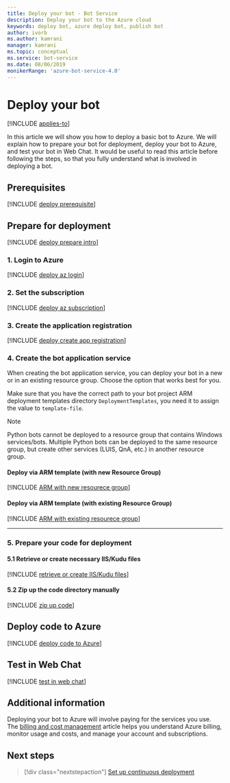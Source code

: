 ```yaml
---
title: Deploy your bot - Bot Service
description: Deploy your bot to the Azure cloud
keywords: deploy bot, azure deploy bot, publish bot
author: ivorb
ms.author: kamrani
manager: kamrani
ms.topic: conceptual
ms.service: bot-service
ms.date: 08/06/2019
monikerRange: 'azure-bot-service-4.0'
---
```


# Deploy your bot

[!INCLUDE [applies-to](./includes/applies-to.md)]

In this article we will show you how to deploy a basic bot to Azure. We will explain how to prepare your bot for deployment, deploy your bot to Azure, and test your bot in Web Chat. It would be useful to read this article before following the steps, so that you fully understand what is involved in deploying a bot.

## Prerequisites
[!INCLUDE [deploy prerequisite](~/includes/deploy/snippet-prerequisite.md)]
<!-- - A subscription to [Microsoft Azure](https://azure.microsoft.com/free/)
- A C#, JavaScript, or TypeScript bot that you have developed on your local machine
- Latest version of the [Azure CLI](https://docs.microsoft.com/cli/azure/?view=azure-cli-latest)
- Familiarity with [Azure CLI and ARM templates](https://docs.microsoft.com/azure/azure-resource-manager/resource-group-overview) -->

## Prepare for deployment
[!INCLUDE [deploy prepare intro](~/includes/deploy/snippet-prepare-deploy-intro.md)]
<!-- When you create a bot using [Visual Studio template](https://docs.microsoft.com/azure/bot-service/dotnet/bot-builder-dotnet-sdk-quickstart?view=azure-bot-service-4.0) or [Yeoman template](https://docs.microsoft.com/azure/bot-service/javascript/bot-builder-javascript-quickstart?view=azure-bot-service-4.0), the source code generated contains a `deploymentTemplates` folder with ARM templates. The deployment process documented here uses the ARM template to provision required resources for the bot in Azure by using the Azure CLI.

> [!NOTE]
> With the release of Bot Framework SDK 4.3, we have _deprecated_ the use of .bot file in favor of appsettings.json or .env file for managing resources. For information on migrating settings from the .bot file to appsettings.json or .env file, see [managing bot resources](v4sdk/bot-file-basics.md). -->


### 1. Login to Azure
[!INCLUDE [deploy az login](~/includes/deploy/snippet-az-login.md)]
<!-- You've already created and tested a bot locally, and now you want to deploy it to Azure. Open a command prompt to log in to the Azure portal.

```cmd
az login
```
A browser window will open, allowing you to sign in.

> [!NOTE]
> If you deploy your bot to a non-Azure cloud such as US Gov, you need to run `az cloud set --name <name-of-cloud>` before `az login`, where &lt;name-of-cloud> is the name of a registered cloud, such as `AzureUSGovernment`. If you want to go back to public cloud, you can run `az cloud set --name AzureCloud`.  -->


### 2. Set the subscription
[!INCLUDE [deploy az subscription](~/includes/deploy/snippet-az-set-subscription.md)]
<!-- Set the default subscription to use.

```cmd
az account set --subscription "<azure-subscription>"
```

If you are not sure which subscription to use for deploying the bot, you can view the list of subscriptions for your account by using `az account list` command. Navigate to the bot folder. -->

### 3. Create the application registration

[!INCLUDE [deploy create app registration](~/includes/deploy/snippet-create-app-registration.md)]
<!-- Registering the application means that you can use Azure AD to authenticate users and request access to user resources. Your bot requires a Registered app in Azure that provides the bot access to the Bot Framework Service for sending and receiving authenticated messages. To create register an app via the Azure CLI, perform the following command:

```cmd
az ad app create --display-name "displayName" --password "AtLeastSixteenCharacters_0" --available-to-other-tenants
```

| Option   | Description |
|:---------|:------------|
| display-name | The display name of the application. |
| password | App password, aka 'client secret'. The password must be at least 16 characters long, contain at least 1 upper or lower case alphabetical character, and contain at least 1 special character.|
| available-to-other-tenants| The application can be used from any Azure AD tenants. This must be `true` to enable your bot to work with the Azure Bot Service channels.|

The above command outputs JSON with the key `appId`, save the value of this key for the ARM deployment, where it will be used for the `appId` parameter. The password provided will be used for the `appSecret` parameter.

> [!NOTE]
> If you would like to use an existing App registration you can use the command:
> ``` cmd
> az bot create --kind webapp --resource-group "<name-of-resource-group>" --name "<name-of-web-app>" --appid "<existing-app-id>" --password "<existing-app-password>" --lang <Javascript|Csharp>
> ``` -->

### 4. Create the bot application service

When creating the bot application service, you can deploy your bot in a new or in an existing resource group. Choose the option that works best for you.

Make sure that you have the correct path to your bot project ARM deployment templates directory `DeploymentTemplates`, you need it to assign the value to `template-file`.


> [!NOTE]
> Python bots cannot be deployed to a resource group that contains Windows services/bots.  Multiple Python bots can be deployed to the same resource group, but create other services (LUIS, QnA, etc.) in another resource group.
>

#### **Deploy via ARM template (with **new** Resource Group)**
<!-- ##### Create Azure resources -->
[!INCLUDE [ARM with new resourece group](~/includes/deploy/snippet-ARM-new-resource-group.md)]
<!-- You'll create a new resource group in Azure and then use the ARM template to create the resources specified in it. In this case, we are providing App Service Plan, Web App, and Bot Channels Registration.

```cmd
az deployment create --name "<name-of-deployment>" --template-file "template-with-new-rg.json" --location "location-name" --parameters appId="<msa-app-guid>" appSecret="<msa-app-password>" botId="<id-or-name-of-bot>" botSku=F0 newAppServicePlanName="<name-of-app-service-plan>" newWebAppName="<name-of-web-app>" groupName="<new-group-name>" groupLocation="<location>" newAppServicePlanLocation="<location>"
```

| Option   | Description |
|:---------|:------------|
| name | Friendly name for the deployment. |
| template-file | The path to the ARM template. You can use `template-with-new-rg.json` file provided in the `deploymentTemplates` folder of the project. |
| location |Location. Values from: `az account list-locations`. You can configure the default location using `az configure --defaults location=<location>`. |
| parameters | Provide deployment parameter values. `appId` value you got from running the `az ad app create` command. `appSecret` is the password you provided in the previous step. The `botId` parameter should be globally unique and is used as the immutable bot ID. It is also used to configure the display name of the bot, which is mutable. `botSku` is the pricing tier and can be F0 (Free) or S1 (Standard). `newAppServicePlanName` is the name of App Service Plan. `newWebAppName` is the name of the Web App you are creating. `groupName` is the name of the Azure resource group you are creating. `groupLocation` is the location of the Azure resource group. `newAppServicePlanLocation` is the location of the App Service Plan. | -->

#### **Deploy via ARM template (with **existing**  Resource Group)**

[!INCLUDE [ARM with existing resourece group](~/includes/deploy/snippet-ARM-existing-resource-group.md)]
<!-- When using an existing resource group, you can either use an existing App Service Plan or create a new one. Steps for both options are listed below.

**Option 1: Existing App Service Plan**

In this case, we are using existing App Service Plan, but creating new a Web App and Bot Channels Registration.

> [!NOTE]
> The botId parameter should be globally unique and is used as the immutable bot ID. Also used to configure the displayName of the bot, which is mutable.

```cmd
az group deployment create --name "<name-of-deployment>" --resource-group "<name-of-resource-group>" --template-file "template-with-preexisting-rg.json" --parameters appId="<msa-app-guid>" appSecret="<msa-app-password>" botId="<id-or-name-of-bot>" newWebAppName="<name-of-web-app>" existingAppServicePlan="<name-of-app-service-plan>" appServicePlanLocation="<location>"
```

**Option 2: New App Service Plan**

In this case, we are creating App Service Plan, Web App, and Bot Channels Registration.

```cmd
az group deployment create --name "<name-of-deployment>" --resource-group "<name-of-resource-group>" --template-file "template-with-preexisting-rg.json" --parameters appId="<msa-app-guid>" appSecret="<msa-app-password>" botId="<id-or-name-of-bot>" newWebAppName="<name-of-web-app>" newAppServicePlanName="<name-of-app-service-plan>" appServicePlanLocation="<location>"
```

| Option   | Description |
|:---------|:------------|
| name | Friendly name for the deployment. |
| resource-group | Name of the azure resource group |
| template-file | The path to the ARM template. You can use `template-with-preexisting-rg.json` file provided in the `deploymentTemplates` folder of the project. |
| location |Location. Values from: `az account list-locations`. You can configure the default location using `az configure --defaults location=<location>`. |
| parameters | Provide deployment parameter values. `appId` value you got from running the `az ad app create` command. `appSecret` is the password you provided in the previous step. The `botId` parameter should be globally unique and is used as the immutable bot ID. It is also used to configure the display name of the bot, which is mutable. `newWebAppName` is the name of the Web App you are creating. `newAppServicePlanName` is the name of App Service Plan. `newAppServicePlanLocation` is the location of the App Service Plan. | -->

---

### 5. Prepare your code for deployment

#### 5.1 Retrieve or create necessary IIS/Kudu files

[!INCLUDE [retrieve or create IIS/Kudu files](~/includes/deploy/snippet-IIS-Kudu-files.md)]

<!-- ##### [C#](#tab/csharp) -->

<!-- ```cmd
az bot prepare-deploy --lang Csharp --code-dir "." --proj-file-path "MyBot.csproj"
```

You must provide the path to the .csproj file relative to --code-dir. This can be performed via the --proj-file-path argument. The command would resolve --code-dir and --proj-file-path to "./MyBot.csproj"

##### [JavaScript](#tab/javascript)

```cmd
az bot prepare-deploy --code-dir "." --lang Javascript
```

This command will fetch a web.config which is needed for Node.js apps to work with IIS on Azure App Services. Make sure web.config is saved to the root of your bot.

##### [TypeScript](#tab/typescript)

```cmd
az bot prepare-deploy --code-dir "." --lang Typescript
```

This command works similarly to JavaScript above, but for a Typescript bot.

---

> [!NOTE]
> After executing the above-mentioned command, you should be able to see a `.deployment` file in your bot project folder. -->

#### 5.2 Zip up the code directory manually

[!INCLUDE [zip up code](~/includes/deploy/snippet-zip-code.md)]
<!-- When using the non-configured [zip deploy API](https://github.com/projectkudu/kudu/wiki/Deploying-from-a-zip-file-or-url) to deploy your bot's code, Web App/Kudu's behavior is as follows:

_Kudu assumes by default that deployments from zip files are ready to run and do not require additional build steps during deployment, such as npm install or dotnet restore/dotnet publish._

As such, it is important to include your built code and with all necessary dependencies in the zip file being deployed to the Web App, otherwise your bot will not work as intended.

> [!IMPORTANT]
> Before zipping your project files, make sure that you are _in_ the correct folder.
> - For C# bots, it is the folder that has the .csproj file.
> - For JS bots, it is the folder that has the app.js or index.js file.
>
>**Within** the project folder, select all the files and zip them up, then run the command while still in the folder.
>
> If your root folder location is incorrect, the **bot will fail to run in the Azure portal**. -->

## Deploy code to Azure

[!INCLUDE [deploy code to Azure](~/includes/deploy/snippet-deploy-code-to-az.md)]
<!-- At this point we are ready to deploy the code to the Azure Web App. Run the following command from the command line to perform deployment using the kudu zip push deployment for a web app. -->
<!--
```cmd
az webapp deployment source config-zip --resource-group "<new-group-name>" --name "<name-of-web-app>" --src "code.zip"
```

| Option   | Description |
|:---------|:------------|
| resource-group | Resource group name in Azure that you created earlier. |
| name | Name of the Web App you used earlier. |
| src  | The path to the zipped file you created. | -->

## Test in Web Chat
[!INCLUDE [test in web chat](~/includes/deploy/snippet-test-in-web-chat.md)]
<!-- 1. In your browser, navigate to the [Azure portal](https://ms.portal.azure.com).
2. In the left panel, click **Resource groups**.
3. In the right panel, search for your group.
4. Click on your group name.
5. Click the link of your Bot Channel Registration.
6. In the *Bot Channel Registration blade*, click **Test in Web Chat**.
Alternatively, in the right panel, click the Test box.

For more information about channel registration, see [Register a bot with Bot Service](https://docs.microsoft.com/azure/bot-service/bot-service-quickstart-registration?view=azure-bot-service-3.0).

> [!NOTE]
> A blade is the surface on which service functions or navigation elements appear when selected. -->

## Additional information
Deploying your bot to Azure will involve paying for the services you use. The [billing and cost management](https://docs.microsoft.com/azure/billing/) article helps you understand Azure billing, monitor usage and costs, and manage your account and subscriptions.

## Next steps
> [!div class="nextstepaction"]
> [Set up continuous deployment](bot-service-build-continuous-deployment.md)

<!-- ## Appendix

[!INCLUDE [deploy csharp bot to Azure](~/includes/deploy/snippet-deploy-simple-csharp-echo-bot.md)] -->

